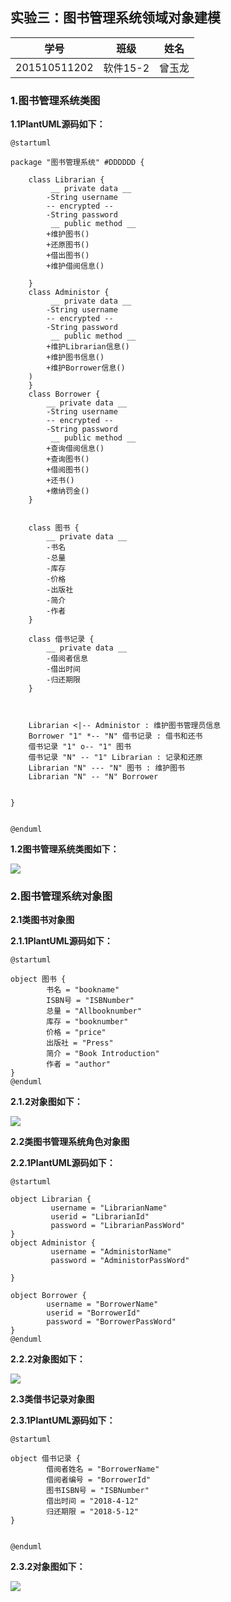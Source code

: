 
## 实验三：图书管理系统领域对象建模

|学号|班级|姓名|
|:---------------:|:------------:|:------------:|
|201510511202|软件15-2|曾玉龙|

### 1.图书管理系统类图

**1.1PlantUML源码如下：**
~~~
@startuml

package "图书管理系统" #DDDDDD {

	class Librarian {
		 __ private data __
	 	-String username
	 	-- encrypted --
	 	-String password
		 __ public method __
		+维护图书()
		+还原图书()
		+借出图书()
		+维护借阅信息()

	}
	class Administor {
		 __ private data __
	 	-String username
	 	-- encrypted --
	 	-String password
		 __ public method __
	 	+维护Librarian信息()
	 	+维护图书信息()
	 	+维护Borrower信息()
	)
	}
	class Borrower {
	 	__ private data __
	 	-String username
	 	-- encrypted --
	 	-String password
		 __ public method __
		+查询借阅信息()
		+查询图书()
		+借阅图书()
		+还书()
		+缴纳罚金()
	}


	class 图书 {
		__ private data __
	 	-书名
	 	-总量
	 	-库存
	 	-价格
	 	-出版社
	 	-简介
	 	-作者
	}

	class 借书记录 {
		__ private data __
	 	-借阅者信息
	 	-借出时间
	 	-归还期限
	}



	Librarian <|-- Administor : 维护图书管理员信息
	Borrower "1" *-- "N" 借书记录 : 借书和还书
	借书记录 "1" o-- "1" 图书
	借书记录 "N" -- "1" Librarian : 记录和还原
	Librarian "N" --- "N" 图书 : 维护图书
	Librarian "N" -- "N" Borrower


}


@enduml
~~~
**1.2图书管理系统类图如下：**

![](3.1.png)

### 2.图书管理系统对象图

**2.1类图书对象图**

**2.1.1PlantUML源码如下：**
~~~
@startuml

object 图书 {
	 	书名 = "bookname"
	 	ISBN号 = "ISBNumber"
	 	总量 = "Allbooknumber"
	 	库存 = "booknumber"
	 	价格 = "price"
	 	出版社 = "Press"
	 	简介 = "Book Introduction"
	 	作者 = "author"
}
@enduml
~~~

**2.1.2对象图如下：**

![](3.2.png)

**2.2类图书管理系统角色对象图**

**2.2.1PlantUML源码如下：**
~~~
@startuml

object Librarian {
		 username = "LibrarianName"
		 userid = "LibrarianId"
		 password = "LibrarianPassWord"
}
object Administor {
		 username = "AdministorName"
		 password = "AdministorPassWord"

}

object Borrower {
	 	username = "BorrowerName"
	 	userid = "BorrowerId"
		password = "BorrowerPassWord"
}
@enduml
~~~

**2.2.2对象图如下：**

![](3.3.png)

**2.3类借书记录对象图**

**2.3.1PlantUML源码如下：**
~~~
@startuml

object 借书记录 {
	 	借阅者姓名 = "BorrowerName"
	 	借阅者编号 = "BorrowerId"
	 	图书ISBN号 = "ISBNumber"
	 	借出时间 = "2018-4-12"
	 	归还期限 = "2018-5-12"
}


@enduml
~~~

**2.3.2对象图如下：**

![](3.4.png)
